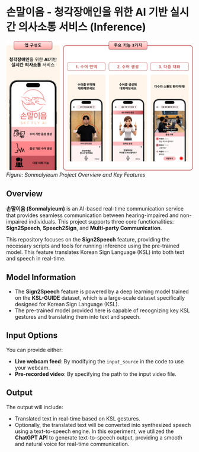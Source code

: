 # 손말이음 - 청각장애인을 위한 AI 기반 실시간 의사소통 서비스 (Inference)

![Sonmalyieum Overview](./image/손말이음.png)  
*Figure: Sonmalyieum Project Overview and Key Features*

## Overview

**손말이음 (Sonmalyieum)** is an AI-based real-time communication service that provides seamless communication between hearing-impaired and non-impaired individuals. This project supports three core functionalities: **Sign2Speech**, **Speech2Sign**, and **Multi-party Communication**.

This repository focuses on the **Sign2Speech** feature, providing the necessary scripts and tools for running inference using the pre-trained model. This feature translates Korean Sign Language (KSL) into both text and speech in real-time.

## Model Information

- The **Sign2Speech** feature is powered by a deep learning model trained on the **KSL-GUIDE** dataset, which is a large-scale dataset specifically designed for Korean Sign Language (KSL).
- The pre-trained model provided here is capable of recognizing key KSL gestures and translating them into text and speech.

## Input Options
You can provide either:
- **Live webcam feed**: By modifying the `input_source` in the code to use your webcam.
- **Pre-recorded video**: By specifying the path to the input video file.

## Output
The output will include:
- Translated text in real-time based on KSL gestures.
- Optionally, the translated text will be converted into synthesized speech using a text-to-speech engine. In this experiment, we utilized the **ChatGPT API** to generate text-to-speech output, providing a smooth and natural voice for real-time communication.
